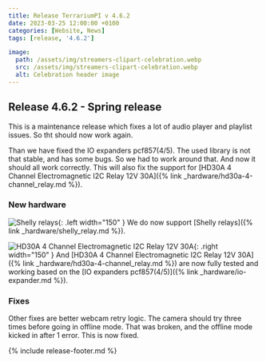 ```yaml
---
title: Release TerrariumPI v 4.6.2
date: 2023-03-25 12:00:00 +0100
categories: [Website, News]
tags: [release, '4.6.2']

image:
  path: /assets/img/streamers-clipart-celebration.webp
  src: /assets/img/streamers-clipart-celebration.webp
  alt: Celebration header image
---
```


## Release 4.6.2 - Spring release

This is a maintenance release which fixes a lot of audio player and playlist
issues. So tht should now work again.

Than we have fixed the IO expanders pcf857(4/5). The used library is not that
stable, and has some bugs. So we had to work around that. And now it should all
work correctly. This will also fix the support for [HD30A 4 Channel
Electromagnetic I2C Relay 12V 30A]({% link _hardware/hd30a-4-channel_relay.md %}).

### New hardware

![Shelly relays](/assets/img/shelly.webp){: .left width="150" } We do now
support [Shelly relays]({% link _hardware/shelly_relay.md %}).

![HD30A 4 Channel Electromagnetic I2C Relay 12V 30A](/assets/img/HD30A_4_Channel_Electromagnetic_I2C_Relay_12V_30A.webp){:
.right width="150" } And [HD30A 4 Channel Electromagnetic I2C Relay 12V
30A]({% link _hardware/hd30a-4-channel_relay.md %}) are now fully tested and working
based on the [IO expanders pcf857(4/5)]({% link _hardware/io-expander.md %}).

### Fixes

Other fixes are better webcam retry logic. The camera should try three times
before going in offline mode. That was broken, and the offline mode kicked in
after 1 error. This is now fixed.

{% include release-footer.md %}
